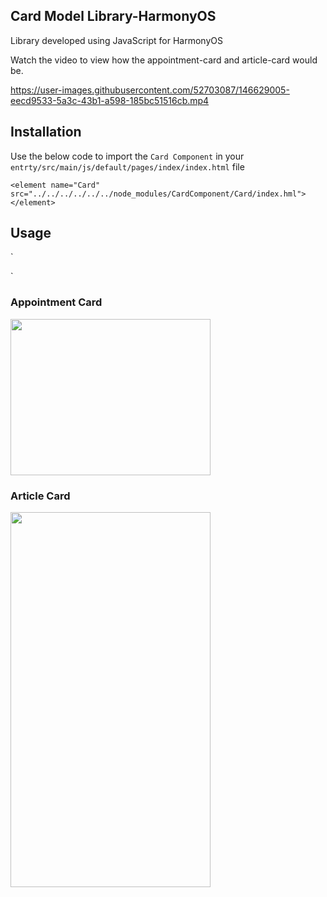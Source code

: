 ## Card Model Library-HarmonyOS

Library developed using JavaScript for HarmonyOS


Watch the video to view how the appointment-card and article-card would be.


https://user-images.githubusercontent.com/52703087/146629005-eecd9533-5a3c-43b1-a598-185bc51516cb.mp4

## Installation

Use the below code to import the `Card Component` in your `entrty/src/main/js/default/pages/index/index.html` file

`<element name="Card" src="../../../../../../node_modules/CardComponent/Card/index.hml"></element>`

## Usage

`
<div class="container">
    <Card type="appointment-card" name="Sai Sumedh" sub_title="Dental" image="https://lh3.googleusercontent.com/ogw/ADea4I5L0IsuKGGz3Ne1DGm44fm2W3x2zq9vS9kiMlDP3A=s32-c-mo"></Card>
</div>

`

### Appointment Card
<img src="https://user-images.githubusercontent.com/52703087/145769482-b65038be-7de4-403d-9c05-3827a8d2a4ac.PNG" width="320px" height="250px" />

### Article Card
<img src="https://user-images.githubusercontent.com/52703087/146210763-4ccc2d26-1119-4c12-aed9-1609bb05457a.PNG" width="320px" height="600px" />
